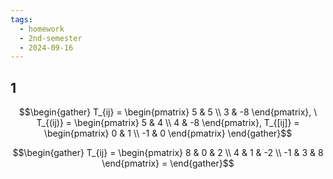 ```yaml
---
tags:
  - homework
  - 2nd-semester
  - 2024-09-16
---
```

## 1

$$\begin{gather}
T_{ij} = \begin{pmatrix}
5 & 5 \\
3 & -8
\end{pmatrix}, \ T_{(ij)} = \begin{pmatrix}
5 & 4 \\
4 & -8
\end{pmatrix}, T_{[ij]} = \begin{pmatrix}
0 & 1 \\
-1 & 0
\end{pmatrix}
\end{gather}$$

$$\begin{gather}
T_{ij} = \begin{pmatrix}
8 & 0 & 2 \\
4 & 1 & -2 \\
-1 & 3 & 8
\end{pmatrix} = 
\end{gather}$$